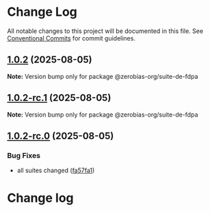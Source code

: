 # Change Log

All notable changes to this project will be documented in this file.
See [Conventional Commits](https://conventionalcommits.org) for commit guidelines.

## [1.0.2](https://github.com/zerobias-org/suite/compare/@zerobias-org/suite-de-fdpa@1.0.2-rc.1...@zerobias-org/suite-de-fdpa@1.0.2) (2025-08-05)

**Note:** Version bump only for package @zerobias-org/suite-de-fdpa





## [1.0.2-rc.1](https://github.com/zerobias-org/suite/compare/@zerobias-org/suite-de-fdpa@1.0.2-rc.0...@zerobias-org/suite-de-fdpa@1.0.2-rc.1) (2025-08-05)

**Note:** Version bump only for package @zerobias-org/suite-de-fdpa





## [1.0.2-rc.0](https://github.com/zerobias-org/suite/compare/@zerobias-org/suite-de-fdpa@1.0.1...@zerobias-org/suite-de-fdpa@1.0.2-rc.0) (2025-08-05)


### Bug Fixes

* all suites changed ([fa57fa1](https://github.com/zerobias-org/suite/commit/fa57fa1af7628003297df46b2d7740fe95bd2666))





# Change log
